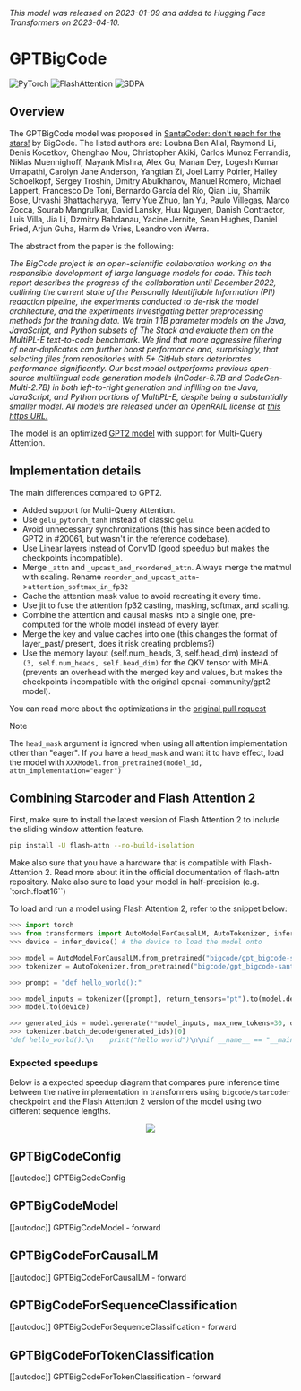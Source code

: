 <!--Copyright 2023 The HuggingFace Team. All rights reserved.

Licensed under the Apache License, Version 2.0 (the "License"); you may not use this file except in compliance with
the License. You may obtain a copy of the License at

http://www.apache.org/licenses/LICENSE-2.0

Unless required by applicable law or agreed to in writing, software distributed under the License is distributed on
an "AS IS" BASIS, WITHOUT WARRANTIES OR CONDITIONS OF ANY KIND, either express or implied. See the License for the
specific language governing permissions and limitations under the License.

⚠️ Note that this file is in Markdown but contain specific syntax for our doc-builder (similar to MDX) that may not be
rendered properly in your Markdown viewer.

-->
*This model was released on 2023-01-09 and added to Hugging Face Transformers on 2023-04-10.*

# GPTBigCode

<div class="flex flex-wrap space-x-1">
<img alt="PyTorch" src="https://img.shields.io/badge/PyTorch-DE3412?style=flat&logo=pytorch&logoColor=white">
<img alt="FlashAttention" src="https://img.shields.io/badge/%E2%9A%A1%EF%B8%8E%20FlashAttention-eae0c8?style=flat">
<img alt="SDPA" src="https://img.shields.io/badge/SDPA-DE3412?style=flat&logo=pytorch&logoColor=white">
</div>

## Overview

The GPTBigCode model was proposed in [SantaCoder: don't reach for the stars!](https://huggingface.co/papers/2301.03988) by BigCode. The listed authors are: Loubna Ben Allal, Raymond Li, Denis Kocetkov, Chenghao Mou, Christopher Akiki, Carlos Munoz Ferrandis, Niklas Muennighoff, Mayank Mishra, Alex Gu, Manan Dey, Logesh Kumar Umapathi, Carolyn Jane Anderson, Yangtian Zi, Joel Lamy Poirier, Hailey Schoelkopf, Sergey Troshin, Dmitry Abulkhanov, Manuel Romero, Michael Lappert, Francesco De Toni, Bernardo García del Río, Qian Liu, Shamik Bose, Urvashi Bhattacharyya, Terry Yue Zhuo, Ian Yu, Paulo Villegas, Marco Zocca, Sourab Mangrulkar, David Lansky, Huu Nguyen, Danish Contractor, Luis Villa, Jia Li, Dzmitry Bahdanau, Yacine Jernite, Sean Hughes, Daniel Fried, Arjun Guha, Harm de Vries, Leandro von Werra.

The abstract from the paper is the following:

*The BigCode project is an open-scientific collaboration working on the responsible development of large language models for code. This tech report describes the progress of the collaboration until December 2022, outlining the current state of the Personally Identifiable Information (PII) redaction pipeline, the experiments conducted to de-risk the model architecture, and the experiments investigating better preprocessing methods for the training data. We train 1.1B parameter models on the Java, JavaScript, and Python subsets of The Stack and evaluate them on the MultiPL-E text-to-code benchmark. We find that more aggressive filtering of near-duplicates can further boost performance and, surprisingly, that selecting files from repositories with 5+ GitHub stars deteriorates performance significantly. Our best model outperforms previous open-source multilingual code generation models (InCoder-6.7B and CodeGen-Multi-2.7B) in both left-to-right generation and infilling on the Java, JavaScript, and Python portions of MultiPL-E, despite being a substantially smaller model. All models are released under an OpenRAIL license at [this https URL.](https://huggingface.co/bigcode)*

The model is an optimized [GPT2 model](https://huggingface.co/docs/transformers/model_doc/gpt2) with support for Multi-Query Attention.

## Implementation details

The main differences compared to GPT2.
- Added support for Multi-Query Attention.
- Use `gelu_pytorch_tanh` instead of classic `gelu`.
- Avoid unnecessary synchronizations (this has since been added to GPT2 in #20061, but wasn't in the reference codebase).
- Use Linear layers instead of Conv1D (good speedup but makes the checkpoints incompatible).
- Merge `_attn` and `_upcast_and_reordered_attn`. Always merge the matmul with scaling. Rename `reorder_and_upcast_attn`->`attention_softmax_in_fp32`
- Cache the attention mask value to avoid recreating it every time.
- Use jit to fuse the attention fp32 casting, masking, softmax, and scaling.
- Combine the attention and causal masks into a single one, pre-computed for the whole model instead of every layer.
- Merge the key and value caches into one (this changes the format of layer_past/ present, does it risk creating problems?)
- Use the memory layout (self.num_heads, 3, self.head_dim) instead of `(3, self.num_heads, self.head_dim)` for the QKV tensor with MHA. (prevents an overhead with the merged key and values, but makes the checkpoints incompatible with the original openai-community/gpt2 model).

You can read more about the optimizations in the [original pull request](https://github.com/huggingface/transformers/pull/22575)

> [!NOTE]
> The `head_mask` argument is ignored when using all attention implementation other than "eager". If you have a `head_mask` and want it to have effect, load the model with `XXXModel.from_pretrained(model_id, attn_implementation="eager")`

## Combining Starcoder and Flash Attention 2

First, make sure to install the latest version of Flash Attention 2 to include the sliding window attention feature.

```bash
pip install -U flash-attn --no-build-isolation
```

Make also sure that you have a hardware that is compatible with Flash-Attention 2. Read more about it in the official documentation of flash-attn repository. Make also sure to load your model in half-precision (e.g. `torch.float16``)

To load and run a model using Flash Attention 2, refer to the snippet below:

```python
>>> import torch
>>> from transformers import AutoModelForCausalLM, AutoTokenizer, infer_device
>>> device = infer_device() # the device to load the model onto

>>> model = AutoModelForCausalLM.from_pretrained("bigcode/gpt_bigcode-santacoder", dtype=torch.float16, attn_implementation="flash_attention_2")
>>> tokenizer = AutoTokenizer.from_pretrained("bigcode/gpt_bigcode-santacoder")

>>> prompt = "def hello_world():"

>>> model_inputs = tokenizer([prompt], return_tensors="pt").to(model.device)
>>> model.to(device)

>>> generated_ids = model.generate(**model_inputs, max_new_tokens=30, do_sample=False)
>>> tokenizer.batch_decode(generated_ids)[0]
'def hello_world():\n    print("hello world")\n\nif __name__ == "__main__":\n    print("hello world")\n<|endoftext|>'
```

### Expected speedups

Below is a expected speedup diagram that compares pure inference time between the native implementation in transformers using `bigcode/starcoder` checkpoint and the Flash Attention 2 version of the model using two different sequence lengths.

<div style="text-align: center">
<img src="https://huggingface.co/datasets/ybelkada/documentation-images/resolve/main/starcoder-speedup.png">
</div>

## GPTBigCodeConfig

[[autodoc]] GPTBigCodeConfig

## GPTBigCodeModel

[[autodoc]] GPTBigCodeModel
    - forward

## GPTBigCodeForCausalLM

[[autodoc]] GPTBigCodeForCausalLM
    - forward

## GPTBigCodeForSequenceClassification

[[autodoc]] GPTBigCodeForSequenceClassification
    - forward

## GPTBigCodeForTokenClassification

[[autodoc]] GPTBigCodeForTokenClassification
    - forward
